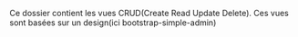 Ce dossier contient les vues CRUD(Create Read Update Delete). Ces vues sont basées sur un design(ici bootstrap-simple-admin)